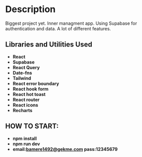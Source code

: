 <h1>Description</h1>
Biggest project yet. Inner managment app. Using Supabase for authentication and data. A lot of different features.

<br />

<h2>Libraries and Utilities Used</h2>

- <b>React</b>
- <b>Supabase</b>
- <b>React Query</b>
- <b>Date-fns</b>
- <b>Tailwind</b>
- <b>React error boundary</b>
- <b>React hook form</b>
- <b>React hot toast</b>
- <b>React router</b>
- <b>React icons</b>
- <b>Recharts</b>

<h2>HOW TO START:</h2>

- <b>npm install</b>
- <b>npm run dev</b>
- <b>email:bamere1492@gekme.com pass:12345679</b>
